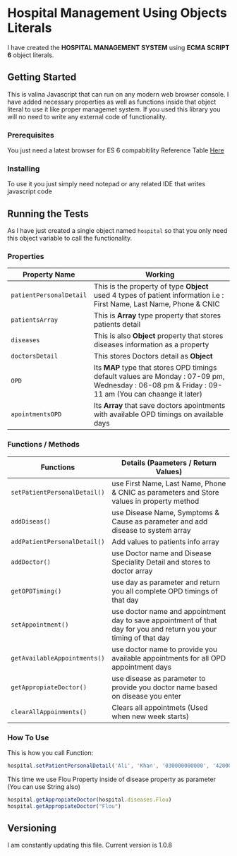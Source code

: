 # Hospital Management Using Objects Literals
I have created the **HOSPITAL MANAGEMENT SYSTEM** using  **ECMA SCRIPT 6** object literals.
## Getting Started
This is valina Javascript that can run on any modern web browser console. I have added necessary properties as well as functions inside that object literal to use it like proper managemet system. If you used this library you will no need to write any external code of functionality.
### Prerequisites
You just need a latest browser for ES 6 compabitility
Reference Table [Here](https://kangax.github.io/compat-table/es6/ "Here")
### Installing
To use it you just simply need notepad or any related IDE that writes javascript code
## Running the Tests
As I have just created a single object named  `hospital` so that you only need this object variable to call the functionality.
### Properties
| Property Name  | Working  |
| ------------ | ------------ |
| `patientPersonalDetail`  | This is the property of type **Object** used 4 types of patient information i.e : First Name, Last Name, Phone & CNIC   |
| `patientsArray`  | This is **Array** type property that stores patients detail  |
| `diseases` | This is also **Object** property that stores diseases information as a property |
| `doctorsDetail` | This stores Doctors detail as **Object**  |
| `OPD` | Its **MAP** type that stores OPD timings default values are Monday : 07-09 pm, Wednesday : 06-08 pm & Friday : 09-11 am (You can chaange it later) |
| `apointmentsOPD` | Its **Array** that save doctors apointments with available OPD timings on available days |
### Functions / Methods
|  Functions | Details (Paameters / Return Values)  |
| ------------ | ------------ |
| `setPatientPersonalDetail()`  | use First Name, Last Name, Phone & CNIC as parameters and Store values in property method  |
| `addDiseas()`  | use Disease Name, Symptoms & Cause as parameter and add disease to system array   |
| `addPatientPersonalDetail()`  |  Add values to patients info array |
| `addDoctor()`  | use Doctor name and Disease Speciality Detail and stores to doctor array  |
| `getOPDTiming()`  | use day as parameter and return you all complete OPD timings of that day  |
| `setAppointment()`  | use doctor name and appointment day to save appointment of that day for you and return you your timing of that day  |
|  `getAvailableAppointments()` | use doctor name to provide you available appointments for all OPD appointment days  |
| `getAppropiateDoctor()`  | use disease as parameter to provide you doctor name based on disease you enter  |
|`clearAllAppoinments()`|Clears all appointmets (Used when new week starts)|

### How To Use
This is how you call Function:
```javascript
hospital.setPatientPersonalDetail('Ali', 'Khan', '030000000000', '42000-0000000-0')
```
This time we use Flou Property inside of disease property as parameter (You can use String also)
```javascript
hospital.getAppropiateDoctor(hospital.diseases.Flou)
hospital.getAppropiateDoctor("Flou")
```





## Versioning
I am constantly updating this file.  Current version is 1.0.8


